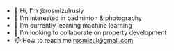 - 👋 Hi, I’m @rosmizulrusly
- 👀 I’m interested in badminton & photography
- 🌱 I’m currently learning machine learning
- 💞️ I’m looking to collaborate on property development 
- 📫 How to reach me rosmizul@gmail.com

<!---
rosmizulrusly/rosmizulrusly is a ✨ special ✨ repository because its `README.md` (this file) appears on your GitHub profile.
You can click the Preview link to take a look at your changes.
--->
